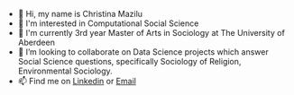 - 👋 Hi, my name is Christina Mazilu
- 👀 I'm interested in Computational Social Science
- 🌱 I'm currently 3rd year Master of Arts in Sociology at The University of Aberdeen
- 💞️ I’m looking to collaborate on Data Science projects which answer Social Science questions, specifically Sociology of Religion, Environmental Sociology.
- 📫 Find me on [Linkedin] or [Email]
<!---
ctmazilu/ctmazilu is a ✨ special ✨ repository because its `README.md` (this file) appears on your GitHub profile.
You can click the Preview link to take a look at your changes.
--->
[Linkedin]:https://www.linkedin.com/in/christina-mazilu-2a8820205/ 
[Email]:mailto:chriswork@mazilu.net
